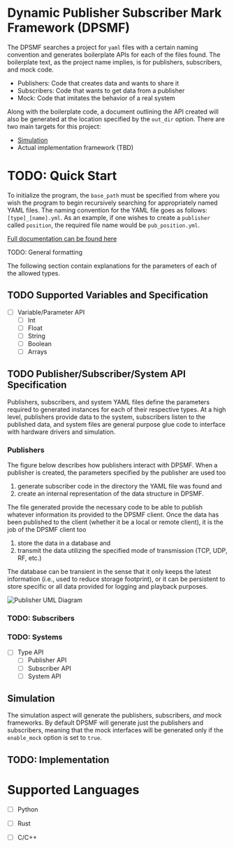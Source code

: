 # Dynamic Publisher Subscriber Mark Framework (DPSMF)

The DPSMF searches a project for `yaml` files with a certain naming convention and generates
boilerplate APIs for each of the files found. The boilerplate text, as the project name implies, is
for publishers, subscribers, and mock code.

- Publishers: Code that creates data and wants to share it
- Subscribers: Code that wants to get data from a publisher
- Mock: Code that imitates the behavior of a real system

Along with the boilerplate code, a document outlining the API created will also be generated at the
location specified by the `out_dir` option. There are two main targets for this project:

- [Simulation](https://github.com/alexb7711/GMSE)
- Actual implementation framework (TBD)

# TODO: Quick Start

To initialize the program, the `base_path` must be specified from where you wish the program to
begin recursively searching for appropriately named YAML files. The naming convention for the YAML
file goes as follows: `[type]_[name].yml`. As an example, if one wishes to create a `publisher`
called `position`, the required file name would be `pub_position.yml`.

[Full documentation can be found here](https://alexb7711.github.io/DPSMF/index.html)

TODO: General formatting

The following section contain explanations for the parameters of each of the allowed types.

## TODO Supported Variables and Specification

- [ ] Variable/Parameter API
    - [ ] Int
    - [ ] Float
    - [ ] String
    - [ ] Boolean
    - [ ] Arrays

## TODO Publisher/Subscriber/System API Specification
Publishers, subscribers, and system YAML files define the parameters required to generated instances
for each of their respective types. At a high level, publishers provide data to the system,
subscribers listen to the published data, and system files are general purpose glue code to
interface with hardware drivers and simulation.

### Publishers
The figure below describes how publishers interact with DPSMF. When a publisher is created, the
parameters specified by the publisher are used too

1) generate subscriber code in the directory the YAML file was found and
2) create an internal representation of the data structure in DPSMF.

The file generated provide the necessary code to be able to publish whatever information its
provided to the DPSMF client. Once the data has been published to the client (whether it be a local
or remote client), it is the job of the DPSMF client too

1) store the data in a database and
2) transmit the data utilizing the specified mode of transmission (TCP, UDP, RF, etc.)

The database can be transient in the sense that it only keeps the latest information (i.e., used to
reduce storage footprint), or it can be persistent to store specific or all data provided for
logging and playback purposes.


![Publisher UML Diagram](./img/types/publisher.png "Publisher Component Diagram")

### TODO: Subscribers
### TODO: Systems

- [ ] Type API
    - [ ] Publisher API
    - [ ] Subscriber API
    - [ ] System API

## Simulation

The simulation aspect will generate the publishers, subscribers, _and_ mock frameworks. By default
DPSMF will generate just the publishers and subscribers, meaning that the mock interfaces will be
generated only if the `enable_mock` option is set to `true`.

## TODO: Implementation

# Supported Languages
- [ ] Python
- [ ] Rust
- [ ] C/C++

